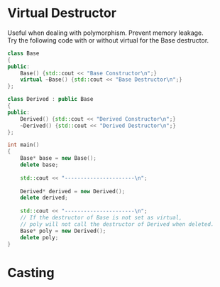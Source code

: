# Virtual Destructor
Useful when dealing with polymorphism. Prevent memory leakage.  
Try the following code with or without virtual for the Base destructor.
``` cpp
class Base
{
public:
    Base() {std::cout << "Base Constructor\n";}
    virtual ~Base() {std::cout << "Base Destructor\n";}
};

class Derived : public Base
{
public:
    Derived() {std::cout << "Derived Constructor\n";}
    ~Derived() {std::cout << "Derived Destructor\n";}
};

int main()
{
    Base* base = new Base();
    delete base;
    
    std::cout << "----------------------\n";
    
    Derived* derived = new Derived();
    delete derived;
    
    std::cout << "----------------------\n";
    // If the destructor of Base is not set as virtual,
    // poly will not call the destructor of Derived when deleted.
    Base* poly = new Derived();
    delete poly;
}
```

# Casting
